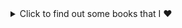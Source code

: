<details>
  <summary>Click to find out some books that I ❤️</summary>
  
  ## BOOKS
  
     *Metamorphosis by Franz Kafka 📖
      * One of Kafka's best-known works, The Metamorphosis tells the story of salesman Gregor Samsa who wakes one morning to find himself inexplicably transformed into a huge insect     (German ungeheures Ungeziefer, literally "monstrous vermin"), subsequently struggling to adjust to this new condition.
      
     *Catch 22 by Joseph Heller 📖
      *Catch-22, satirical novel by American writer Joseph Heller, published in 1961. The work centres on Captain John Yossarian, an American bombardier stationed on a Mediterranean         island during World War II, and chronicles his desperate attempts to stay alive.
     
     *Crime and Punishment by Fyodor Dostoyevsky 📖
      *Crime and Punishment focuses on the mental anguish and moral dilemmas of Rodion Raskolnikov, an impoverished ex-student in Saint Petersburg who formulates a plan to kill an     unscrupulous pawnbroker for her money.   



     
  
</details>
